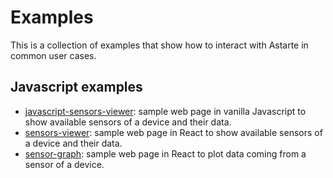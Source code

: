 # Examples

This is a collection of examples that show how to interact with Astarte in common user cases.

## Javascript examples

- [javascript-sensors-viewer](javascript-sensors-viewer): sample web page in vanilla Javascript to
  show available sensors of a device and their data.
- [sensors-viewer](sensors-viewer): sample web page in React to show available sensors of a device
  and their data.
- [sensor-graph](sensor-graph): sample web page in React to plot data coming from a sensor of a
  device.
